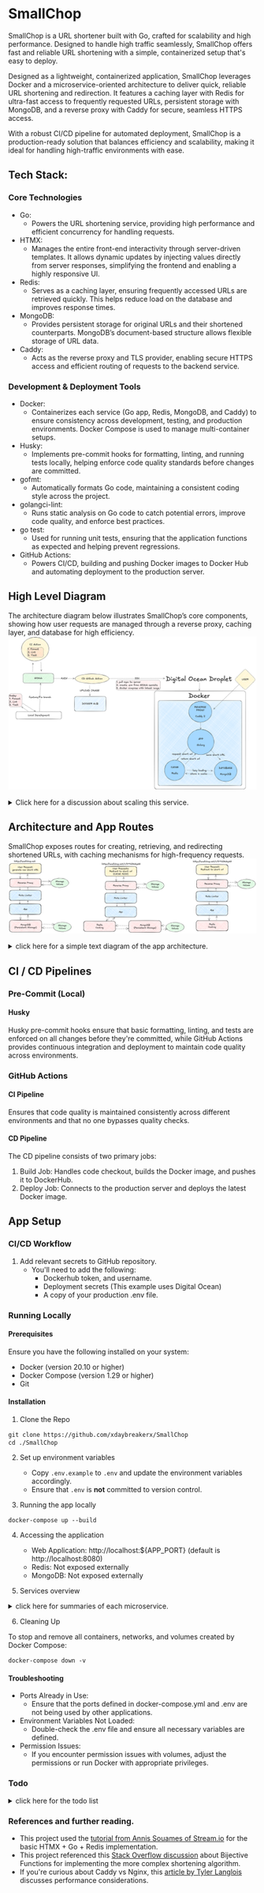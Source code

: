 # SmallChop

SmallChop is a URL shortener built with Go, crafted for scalability and high performance. Designed to handle high traffic seamlessly, SmallChop offers fast and reliable URL shortening with a simple, containerized setup that's easy to deploy.

Designed as a lightweight, containerized application, SmallChop leverages Docker and a microservice-oriented architecture to deliver quick, reliable URL shortening and redirection.
It features a caching layer with Redis for ultra-fast access to frequently requested URLs, persistent storage with MongoDB, and a reverse proxy with Caddy for secure, seamless HTTPS access.

With a robust CI/CD pipeline for automated deployment, SmallChop is a production-ready solution that balances efficiency and scalability, making it ideal for handling high-traffic environments with ease.

## Tech Stack:

### Core Technologies

-   Go:
    -   Powers the URL shortening service, providing high performance and efficient concurrency for handling requests.
-   HTMX:
    -   Manages the entire front-end interactivity through server-driven templates. It allows dynamic updates by injecting values directly from server responses, simplifying the frontend and enabling a highly responsive UI.
-   Redis:
    -   Serves as a caching layer, ensuring frequently accessed URLs are retrieved quickly. This helps reduce load on the database and improves response times.
-   MongoDB:
    -   Provides persistent storage for original URLs and their shortened counterparts. MongoDB’s document-based structure allows flexible storage of URL data.
-   Caddy:
    -   Acts as the reverse proxy and TLS provider, enabling secure HTTPS access and efficient routing of requests to the backend service.

### Development & Deployment Tools

-   Docker:
    -   Containerizes each service (Go app, Redis, MongoDB, and Caddy) to ensure consistency across development, testing, and production environments. Docker Compose is used to manage multi-container setups.
-   Husky:
    -   Implements pre-commit hooks for formatting, linting, and running tests locally, helping enforce code quality standards before changes are committed.
-   gofmt:
    -   Automatically formats Go code, maintaining a consistent coding style across the project.
-   golangci-lint:
    -   Runs static analysis on Go code to catch potential errors, improve code quality, and enforce best practices.
-   go test:
    -   Used for running unit tests, ensuring that the application functions as expected and helping prevent regressions.
-   GitHub Actions:
    -   Powers CI/CD, building and pushing Docker images to Docker Hub and automating deployment to the production server.

## High Level Diagram

The architecture diagram below illustrates SmallChop’s core components, showing how user requests are managed through a reverse proxy, caching layer, and database for high efficiency.
![diagram](./docs/assets/high-level.png)

<details>
<summary>Click here for a discussion about scaling this service.</summary>

In an enterprise environment, SmallChop would typically be deployed with Kubernetes to enable high scalability and manageability. By using Kubernetes, the application could run across multiple pods and nodes, allowing for automatic scaling in response to traffic spikes. This setup would also enable seamless updates and rollbacks through Kubernetes’ built-in deployment strategies, such as rolling updates. Additionally, a load balancer would be essential to distribute incoming traffic evenly across instances, ensuring high availability and minimizing latency. This would also allow easy integration of a more robust secret manager than what is currently implemented in this project.

However, for a project of this scale and purpose, using Kubernetes and a load balancer would be overkill. Instead, SmallChop is deployed using Docker Compose on a single DigitalOcean Droplet, which provides a streamlined, cost-effective environment suitable for demonstration and portfolio purposes. This approach keeps infrastructure simple while showcasing containerized microservices architecture. It maintains the essential components—caching, persistent storage, and reverse proxy—while remaining accessible and manageable for a smaller deployment. This setup can later be adapted to a more advanced Kubernetes environment if needed, making SmallChop flexible and adaptable for future growth.

</details>

## Architecture and App Routes

SmallChop exposes routes for creating, retrieving, and redirecting shortened URLs, with caching mechanisms for high-frequency requests.
![diagram](./docs/assets/routes.png)

<details>
<summary>click here for a simple text diagram of the app architecture.</summary>

## Architecture

```
            +---------------------+
            |     User Requests   |
            +---------------------+
                      |
                      v
         +----------------------------+
         |      URL Shortener API     |
         |        (Go Service)        |
         +----------------------------+
                      |
                      v
  +------------------------------------------+
  |          Caching Layer (Redis)           |
  +------------------------------------------+
                      |
                      v
  +------------------------------------------+
  |       Persistent Storage (MongoDB)       |
  +------------------------------------------+
```

## MVP Architecture

```
            +---------------------+
            |     User Requests   |
            +---------------------+
                      |
                      v
         +----------------------------+
         |      URL Shortener API     |
         |        (Go Service)        |
         +----------------------------+
                      |
                      v
  +------------------------------------------+
  |            Redis as a DB                 |
  +------------------------------------------+
```

</details>

## CI / CD Pipelines

### Pre-Commit (Local)

#### Husky

Husky pre-commit hooks ensure that basic formatting, linting, and tests are enforced on all changes before they're committed, while GitHub Actions provides continuous integration and deployment to maintain code quality across environments.

### GitHub Actions

#### **CI Pipeline**

Ensures that code quality is maintained consistently across different environments and that no one bypasses quality checks.

#### **CD Pipeline**

The CD pipeline consists of two primary jobs:

1. Build Job: Handles code checkout, builds the Docker image, and pushes it to DockerHub.
2. Deploy Job: Connects to the production server and deploys the latest Docker image.

## App Setup

### CI/CD Workflow

1. Add relevant secrets to GitHub repository.
    - You'll need to add the following:
        - Dockerhub token, and username.
        - Deployment secrets (This example uses Digital Ocean)
        - A copy of your production .env file.

### Running Locally

#### Prerequisites

Ensure you have the following installed on your system:

-   Docker (version 20.10 or higher)
-   Docker Compose (version 1.29 or higher)
-   Git

#### Installation

1. Clone the Repo

```
git clone https://github.com/xdaybreakerx/SmallChop
cd ./SmallChop
```

2. Set up environment variables

    - Copy `.env.example` to `.env` and update the environment variables accordingly.
    - Ensure that `.env` is **not** committed to version control.

3. Running the app locally

```
docker-compose up --build
```

4. Accessing the application

    - Web Application: http://localhost:${APP_PORT} (default is http://localhost:8080)
    - Redis: Not exposed externally
    - MongoDB: Not exposed externally

5. Services overview
 <details>
 <summary>click here for summaries of each microservice.</summary>

app Service

-   Build Context: The current directory (contains your application’s Dockerfile)
-   Ports: Exposes port 8080 (or as defined in .env)
-   Depends On: redis, mongo
-   Environment Variables: Loaded from .env

redis Service

-   Image: redis:alpine
-   Command: Starts Redis with a password from .env
-   Environment Variables: Loaded from .env
-   Ports: Not exposed externally

mongo Service

-   Image: mongo:latest
-   Volumes:
    -   mongo-data for persistent storage
-   mongo-user-init.js for initialization
-   Environment Variables: Loaded from .env
-   Ports: Not exposed externally

caddy Service (Production Only)

-   Image: caddy:2.8.4-alpine
-   Ports:
    -   Exposes port 80 for HTTP
    -   Exposes port 443 for HTTPS
-   Volumes:
    -   caddy_data for Caddy data
    -   caddy_config for configuration
-   Caddyfile for server configuration
-   Environment Variables: Loaded from .env

Additional Notes

-   Data Persistence: Volumes are used for MongoDB and Caddy to ensure data persists between container restarts.
-   Environment Variables: Keep the .env file secure, especially in production.
-   Docker Compose Override: The docker-compose.override.yml file is used to customize the Compose configuration for local development.

    </details>

6. Cleaning Up

To stop and remove all containers, networks, and volumes created by Docker Compose:

```
docker-compose down -v
```

#### Troubleshooting

-   Ports Already in Use:
    -   Ensure that the ports defined in docker-compose.yml and .env are not being used by other applications.
-   Environment Variables Not Loaded:
    -   Double-check the .env file and ensure all necessary variables are defined.
-   Permission Issues:
    -   If you encounter permission issues with volumes, adjust the permissions or run Docker with appropriate privileges.

### Todo

<details>
<summary>click here for the todo list</summary>

-   [x] HTMX + Go + Redis MVP
-   [x] pre commit hooks
-   [x] testing
-   [x] ci with github actions
-   [x] rate limiter
-   [x] persistent storage
-   [x] change Redis to caching layer
-   [x] cd with github actions
-   [x] deployment
-   [x] better shortener algo

</details>

### References and further reading.

-   This project used the [tutorial from Annis Souames of Stream.io](https://getstream.io/blog/url-shortener/) for the basic HTMX + Go + Redis implementation. 
-   This project referenced this [Stack Overflow discussion](https://stackoverflow.com/questions/742013/how-do-i-create-a-url-shortener) about Bijective Functions for implementing the more complex shortening algorithm.
-   If you're curious about Caddy vs Nginx, this [article by Tyler Langlois](<(https://blog.tjll.net/reverse-proxy-hot-dog-eating-contest-caddy-vs-nginx/)>) discusses performance considerations.
